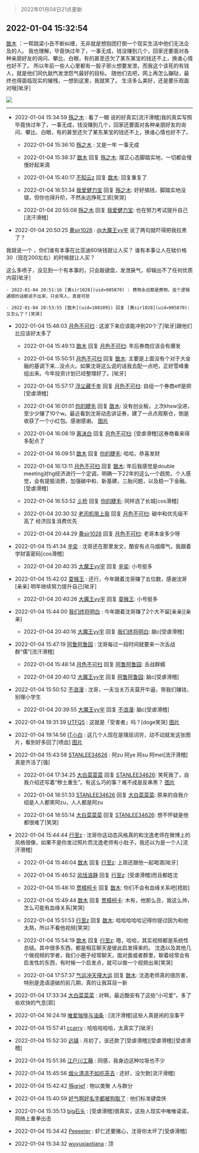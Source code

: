 > 2022年01月04日21点更新
<link rel="stylesheet" href="https://cdn.jsdelivr.net/gh/taotie6/sampleJSON@main/css/photo_show.css">
<meta name="referrer" content="no-referrer" />


 ## 2022-01-04 15:32:54 

 [㪚木](https://www.coolapk.com/feed/32589918?shareKey=MzNjZDQ0YTdlY2JjNjFkM2ZlZTQ~) ：一帮跳梁小丑不断纠缠，无非就是想抱团打倒一个现实生活中他们无法企及的人。
我也理解，毕竟快过年了，一事无成，钱没赚到几个，回家还要面对各种亲朋好友的询问、攀比、白眼，有的甚至还欠了某东某宝的钱还不上，换谁心情也好不了。
所以年前一些人心里都有一股子邪火想要发泄<!--break-->，而我这个该死的有钱人，就是他们同仇敌忾发泄怨气最好的目标。
随他们去吧，网上再怎么蹦哒，最终也得面临现实的摧残，一想到这里，我就笑了。
生活多么美好，还是要乐观面对哦[呲牙] 

<div class="album">
<img class="img-item" src="http://image.coolapk.com/feed/2018/1217/07/1081091_1545003920_5732@216x196.gif" />
</div>

 ------- 

- 2022-01-04 15:34:59 [殇之木](uid=1085570) : 看了一眼 说的好真实[流汗滑稽]我的真实写照
毕竟快过年了，一事无成，钱没赚到几个，回家还要面对各种亲朋好友的询问、攀比、白眼，有的甚至还欠了某东某宝的钱还不上，换谁心情也好不了。 

    - 2022-01-04 15:36:10 [殇之木](uid=1085570) : 又是一年 一事无成 

    - 2022-01-04 15:38:37 [㪚木](uid=1081091) 回复 [殇之木](uid=1085570): 摆正心态脚踏实地，一切都会慢慢好起来滴 

    - 2022-01-04 15:40:17 [不知云z](uid=5657858) 回复 [㪚木](uid=1081091): 回复重复了 

    - 2022-01-04 16:51:34 [我爱健力宝](uid=1805750) 回复 [殇之木](uid=1085570): 好好搞钱，脚踏实地没错，但你也得升阶，不然永远挣死工资[笑哭] 

    - 2022-01-04 20:55:08 [殇之木](uid=1085570) 回复 [我爱健力宝](uid=1805750): 也在努力考试提升自己[流汗滑稽] 

- 2022-01-04 20:50:25 [黄sir1028](uid=905870) : <a class="feed-link-uname" href="/u/大魔王yy宇">@大魔王yy宇</a> 说了两句就吓得把我拉黑了？

我就说一个 ，你们谁有本事在比亚迪60块钱就让人买？
谁有本事让人在硅价格30（现在200左右）的时候就让人买？

这么多喷子，没见到一个有本事的，只会敲键盘，发泄戾气，却输出不了任何优质内容[呲牙] 

    - 2022-01-04 20:51:16 [黄sir1028](uid=905870) : 费物永远都是费物，连个逻辑通顺的话都说不出来，只会骂人，真是可悲 

    - 2022-01-04 20:53:55 [㪚木](uid=1081091) 回复 [黄sir1028](uid=905870): 又怎么了？[笑哭] 

- 2022-01-04 15:48:03 [月色不可扫](uid=3639201) : 这波下来应该能冲到20个了[呲牙]跟他们比应该好太多了 

    - 2022-01-04 15:49:13 [㪚木](uid=1081091) 回复 [月色不可扫](uid=3639201): 年后券商应该会有爆发 

    - 2022-01-04 15:50:51 [月色不可扫](uid=3639201) 回复 [㪚木](uid=1081091): 主要是上面没有个对于大金融的基调下来...没点火。如果沈哥这么说的话我去配一点吧，正好雪峰重组出来。今年投资计划已经整理好了。[呲牙] 

    - 2022-01-04 15:57:17 [浮尘藏千年](uid=618671) 回复 [月色不可扫](uid=3639201): 自组一个券商etf是把[受虐滑稽] 

    - 2022-01-04 16:01:01 [你的睫毛](uid=903529) 回复 [㪚木](uid=1081091): 没有创业板，上次khsw没进，至少少赚了10个w。最近看到沈哥动态讲证券，建了一点点观察仓，倒是收获了一个小红包。感谢感谢。 [图片](http://image.coolapk.com/feed/2022/0104/16/903529_787fafa0_3260_3482_790@1048x253.jpeg)

    - 2022-01-04 16:08:19 [离沫白](uid=2589311) 回复 [月色不可扫](uid=3639201): [受虐滑稽]这券商看来得多配点了 

    - 2022-01-04 16:09:51 [㪚木](uid=1081091) 回复 [你的睫毛](uid=903529): 哈哈，恭喜发财 

    - 2022-01-04 16:13:11 [月色不可扫](uid=3639201) 回复 [㪚木](uid=1081091): 年后我感觉是double meeting对hg经济进行一个定调，明确一下22年的这么一个趋势。个人感觉，会有提振消费，加强碳中和、新基建，三胎问题，以及稳一下金融。[受虐滑稽] 

    - 2022-01-04 16:53:52 [彡桥](uid=3740933) 回复 [你的睫毛](uid=903529): 同样选了长城[cos滑稽] 

    - 2022-01-04 20:30:32 [老司机带上我](uid=1912353) 回复 [月色不可扫](uid=3639201): 碳中和优先级不高了 经济回复消费优先 

    - 2022-01-04 20:44:29 [黄sir1028](uid=905870) 回复 [月色不可扫](uid=3639201): 老哥本金多少呀 

- 2022-01-04 15:41:34 [辛奕](uid=1408959) : 沈哥还在那里发文，酷安有点乌烟瘴气，我跟着学财富密码[cos滑稽] 

    - 2022-01-04 20:40:35 [大魔王yy宇](uid=3121304) 回复 [辛奕](uid=1408959): 小号挺多 

- 2022-01-04 15:42:02 [耍猴王](uid=2055455) : 还行，今年跟着沈哥赚了五位数，感谢沈哥[亲亲]
明年继续努力提升自己[呲牙] 

    - 2022-01-04 20:40:26 [大魔王yy宇](uid=3121304) 回复 [耍猴王](uid=2055455): 小号挺多 

- 2022-01-04 15:44:00 [我们终将明白](uid=3083973) : 今年跟着沈哥赚了2个大不留[亲亲][亲亲] 

    - 2022-01-04 20:40:16 [大魔王yy宇](uid=3121304) 回复 [我们终将明白](uid=3083973): 脑c[受虐滑稽] 

- 2022-01-04 15:47:19 [阿鲁阿鲁园](uid=8744023) : 沈哥每过一段时间就要来一次舌战群“儒”[流汗滑稽] 

    - 2022-01-04 15:48:14 [月色不可扫](uid=3639201) 回复 [阿鲁阿鲁园](uid=8744023): 舌战群蠕 

    - 2022-01-04 20:40:12 [大魔王yy宇](uid=3121304) 回复 [阿鲁阿鲁园](uid=8744023): 脑c[受虐滑稽] 

- 2022-01-04 15:50:52 [不浪漫](uid=1293716) : 沈哥，一夫当关万夫莫开牛逼，带我们赚钱，别理小学生 

    - 2022-01-04 20:39:55 [大魔王yy宇](uid=3121304) 回复 [不浪漫](uid=1293716): 脑c[受虐滑稽] 

- 2022-01-04 19:31:39 [UTFQ5](uid=3675147) : 这就是「受害者」吗？[doge笑哭] [图片](http://image.coolapk.com/feed/2022/0104/19/3675147_b926479f_5898_7616_135@1080x2160.jpeg)

- 2022-01-04 19:14:56 [IT小白](uid=1002886) : 这几个人现在是理屈词穷，动不动就发这张图片，看到好多回了[喷血] [图片](http://image.coolapk.com/feed/2022/0104/19/1002886_9976eefc_4894_9218_597@1369x359.jpeg)

- 2022-01-04 15:43:58 [STANLEE34626](uid=3325205) : 阿zu 阿ye 阿su 阿mei[流汗滑稽]真是齐活了[强] 

    - 2022-01-04 17:34:25 [大白菜菜菜](uid=2081020) 回复 [STANLEE34626](uid=3325205): 笑死我了，自我介绍还写着“秽土重生”。有这么巧的事？难不成是反串黑？ [图片](http://image.coolapk.com/feed/2022/0104/17/2081020_8864_7333_940@828x1792.jpg)

    - 2022-01-04 18:51:33 [STANLEE34626](uid=3325205) 回复 [大白菜菜菜](uid=2081020): 原来的自我介绍是人人都笑阿zu，人人都是阿zu 

    - 2022-01-04 18:55:14 [大白菜菜菜](uid=2081020) 回复 [STANLEE34626](uid=3325205): 想不怀疑是他都很难了[笑哭] 

- 2022-01-04 15:44:44 [行至z](uid=582810) : 沈哥你这动态风格真的和沈逸老师在微博上的风格很像，如果不是你发过照片而沈逸老师有小肚子，我还以为是一个人[流汗滑稽] 

    - 2022-01-04 15:46:04 [㪚木](uid=1081091) 回复 [行至z](uid=582810): 上周还跟他一起喝酒[呲牙] 

    - 2022-01-04 15:46:52 [风恬浪静](uid=2415886) 回复 [行至z](uid=582810): [受虐滑稽]而且都姓沈 

    - 2022-01-04 15:48:10 [贾樟柯卡](uid=4286768) 回复 [㪚木](uid=1081091): 你们不会有血缘关系吧[捂脸] 

    - 2022-01-04 15:49:44 [㪚木](uid=1081091) 回复 [贾樟柯卡](uid=4286768): 木有，他那么丑，我这么帅，怎么可能有血缘关系[笑哭] 

    - 2022-01-04 15:51:53 [行至z](uid=582810) 回复 [㪚木](uid=1081091): 哈哈哈哈哈记得你提过因为和他太熟，所以不看他视频[笑哭] 

    - 2022-01-04 15:54:19 [㪚木](uid=1081091) 回复 [行至z](uid=582810): 嗯，哈哈，其实视频都是系统性总结。其中很多东西，都是相互聊天是彼此启发得来的。
沈逸以及其他几个做视频的学者，我们小圈子经常聊天，面对面或者群里，聊着经常会有启发性的东西，有时候一个启发点，就可以做一个视频出来[笑哭] 

    - 2022-01-04 17:57:37 [气运冲天撞大运](uid=3158661) 回复 [㪚木](uid=1081091): 沈逸老师真的很厉害，特别是逸语道破的前几期，真的让我耳目一新 

- 2022-01-04 17:33:34 [大白菜菜菜](uid=2081020) : 对啊，最近酷安有了这些“小可爱”，多了些欢快的气息[耶] 

- 2022-01-04 16:24:19 [唯爱咖啡与油条](uid=2799079) : [流汗滑稽]这些人真是闲的没事干 

- 2022-01-04 15:57:41 [ccarry](uid=2260526) : 哈哈哈哈哈，太真实了[呲牙] 

- 2022-01-04 15:52:30 [远镇](uid=1471248) : 月初了，该还款了[受虐滑稽][受虐滑稽][受虐滑稽] 

- 2022-01-04 15:51:36 [江户川工藤](uid=708569) : 同感，我身边这种垃圾也不少 

- 2022-01-04 15:45:56 [烟火清凉不如吃茶去](uid=4279524) : 还好，没欠款[流汗滑稽] 

- 2022-01-04 15:42:42 [殇grief](uid=4392516) : 物以类聚 人与群分 

- 2022-01-04 15:40:59 [好气啊好名字都被狗取了](uid=1229616) : 他们标准键盘侠 

- 2022-01-04 15:35:13 [big石头](uid=984404) : [受虐滑稽]很真实，这些人现实中唯唯诺诺，网络上重拳出击 

- 2022-01-04 15:34:42 [Peeeeter](uid=3331505) : 虾仁还要猪心，沈哥你太坏了[受虐滑稽] 

- 2022-01-04 15:34:32 [wuyuxiaotiana](uid=686790) : 顶 


